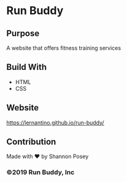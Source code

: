 # Run Buddy

## Purpose
A website that offers fitness training services

## Build With
* HTML 
* CSS

## Website
https://lernantino.github.io/run-buddy/

## Contribution
Made with ❤️ by Shannon Posey

### &copy;2019 Run Buddy, Inc
